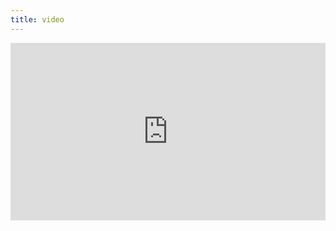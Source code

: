 ```yaml
---
title: video
---
```


<div style="padding:56.25% 0 0 0;position:relative;"><iframe src="https://player.vimeo.com/video/399218973?byline=0&portrait=0" style="position:absolute;top:0;left:0;width:100%;height:100%;" frameborder="0" allow="autoplay; fullscreen" allowfullscreen></iframe></div><script src="https://player.vimeo.com/api/player.js"></script>
